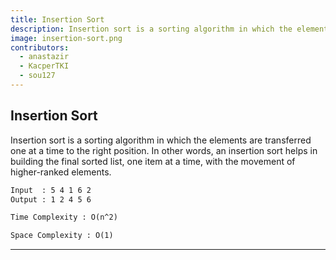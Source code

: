 ```yaml
---
title: Insertion Sort
description: Insertion sort is a sorting algorithm in which the elements are transferred one at a time to the right position. In other words, an insertion sort helps in building the final sorted list, one item at a time, with the movement of higher-ranked elements.
image: insertion-sort.png
contributors:
  - anastazir
  - KacperTKI
  - sou127
---
```


## Insertion Sort

Insertion sort is a sorting algorithm in which the elements are transferred one at a time to the right position. In other words, an insertion sort helps in building the final sorted list, one item at a time, with the movement of higher-ranked elements.

```txt
Input  : 5 4 1 6 2
Output : 1 2 4 5 6
```

```txt
Time Complexity : O(n^2)
```

```txt
Space Complexity : O(1)
```

---
